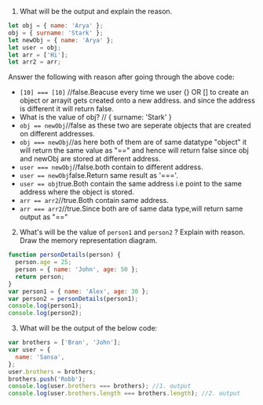 1. What will be the output and explain the reason.

```js
let obj = { name: 'Arya' };
obj = { surname: 'Stark' };
let newObj = { name: 'Arya' };
let user = obj;
let arr = ['Hi'];
let arr2 = arr;
```

Answer the following with reason after going through the above code:

- `[10] === [10]` //false.Beacuse every time we user {} OR [] to create an object or arrayit gets created onto a new address. and since the address is different it will return false.
- What is the value of obj? // { surname: 'Stark' }
- `obj == newObj`//false as these two are seperate objects that are created on different addresses.
- `obj === newObj`//as here both of them are of same datatype "object" it will return the same value as "==" and hence will return false since obj and newObj are stored at different address.
- `user === newObj`//false.both contain to different address.
- `user == newObj`false.Return same result as '==='.
- `user == obj`true.Both contain the same address i.e point to the same address where the object is stored.
- `arr == arr2`//true.Both contain same address.
- `arr === arr2`//true.Since both are of same data type,will return same output as "=="

2. What's will be the value of `person1` and `person2` ? Explain with reason. Draw the memory representation diagram.

<!-- To add this image here use ![name](./hello.jpg) -->

```js
function personDetails(person) {
  person.age = 25;
  person = { name: 'John', age: 50 };
  return person;
}
var person1 = { name: 'Alex', age: 30 };
var person2 = personDetails(person1);
console.log(person1);
console.log(person2);
```

3. What will be the output of the below code:

```js
var brothers = ['Bran', 'John'];
var user = {
  name: 'Sansa',
};
user.brothers = brothers;
brothers.push('Robb');
console.log(user.brothers === brothers); //1. output
console.log(user.brothers.length === brothers.length); //2. output
```
